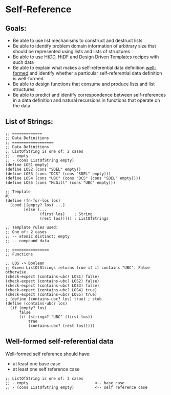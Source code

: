 # Self-Reference
## Goals:
* Be able to use list mechanisms to construct and destruct lists
* Be able to identify problem domain information of arbitrary size that should be represented using lists and lists of structures
* Be able to use HtDD, HtDF and Design Driven Templates recipes with such data
* Be able to explain what makes a self-referential data definition [well-formed](#well-formed-self-referential-data) and identify whether a particular self-referential data definition is well-formed
* Be able to design functions that consume and produce lists and list structures
* Be able to predict and identify correspondence between self-references in a data definition and natural recursions in functions that operate on the data

## List of Strings:
```racket
;; =============
;; Data Definitions
;; ==================
;; Data Definitions
;; ListOfString is one of: 2 cases
;; - empty
;; - (cons ListOfString empty)
(define LOS1 empty)
(define LOS2 (cons "SDEL" empty))
(define LOS3 (cons "DCS" (cons "SDEL" empty)))
(define LOS4 (cons "UBC" (cons "DCS" (cons "SDEL" empty))))
(define LOS5 (cons "McGill" (cons "UBC" empty)))

;; Template
#;
(define (fn-for-los los)
  (cond [(empty? los) ...]
        [else (...
               (first los)    ; String
               (rest los))])) ; ListOfStrings

;; Template rules used:
;; One of: 2 cases
;; -- atomic distinct: empty
;; -- compound data

;; ================
;; Functions

;; LOS -> Boolean
;; Given ListOfStrings returns true if it contains "UBC". False otherwise.
(check-expect (contains-ubc? LOS1) false)
(check-expect (contains-ubc? LOS2) false)
(check-expect (contains-ubc? LOS3) false)
(check-expect (contains-ubc? LOS4) true)
(check-expect (contains-ubc? LOS5) true)
; (define (contains-ubc? los) true) ; stub
(define (contains-ubc? los)
  (if (empty? los)
      false
      (if (string=? "UBC" (first los))
          true
          (contains-ubc? (rest los)))))

```
## Well-formed self-referential data
Well-formed self reference should have:
* at least one base case
* at least one self reference case
```racket
;; ListOfString is one of: 2 cases
;; - empty                             <-- base case
;; - (cons ListOfString empty)         <-- self reference case
```
